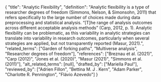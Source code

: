 {
    "title": "Analytic Flexibility",
    "definition": "Analytic flexibility is a type of researcher degrees of freedom (Simmons, Nelson, & Simonsohn, 2011) that refers specifically to the large number of choices made during data preprocessing and statistical analysis. “[T]he range of analysis outcomes across different acceptable analysis methods” (Carp, 2012, p. 1). Analytic flexibility can be problematic, as this variability in analytic strategies can translate into variability in research outcomes, particularly when several strategies are applied, but not transparently reported (Masur, 2021).",
    "related_terms": ["Garden of forking paths", "Multiverse analysis", "Researcher degrees of freedom"],
    "references": ["Breznau et al. (2021)", "Carp (2012)", "Jones et al. (2020)", "Masur (2021)", "Simmons et al. (2011)"],
    "alt_related_terms": [null],
    "drafted_by": ["Mariella Paul"],
    "reviewed_by": ["Adrien Fillon", "Bettina M. J . Kern", "Adam Parker", "Charlotte R. Pennington", "Flávio Azevedo"]
  }
